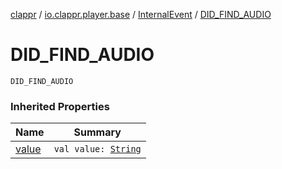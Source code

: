 [clappr](../../index.md) / [io.clappr.player.base](../index.md) / [InternalEvent](index.md) / [DID_FIND_AUDIO](./-d-i-d_-f-i-n-d_-a-u-d-i-o.md)

# DID_FIND_AUDIO

`DID_FIND_AUDIO`

### Inherited Properties

| Name | Summary |
|---|---|
| [value](value.md) | `val value: `[`String`](https://kotlinlang.org/api/latest/jvm/stdlib/kotlin/-string/index.html) |
